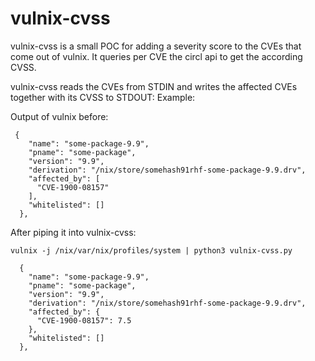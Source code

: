 # vulnix-cvss

vulnix-cvss is a small POC for adding a severity score to 
the CVEs that come out of vulnix. It queries per CVE the
circl api to get the according CVSS.

vulnix-cvss reads the CVEs from STDIN and writes
the affected CVEs together with its CVSS to STDOUT: 
Example:

Output of vulnix before:
```
 {
    "name": "some-package-9.9",
    "pname": "some-package",
    "version": "9.9",
    "derivation": "/nix/store/somehash91rhf-some-package-9.9.drv",
    "affected_by": [
      "CVE-1900-08157"
    ],
    "whitelisted": []
  },
```

After piping it into vulnix-cvss:
```
vulnix -j /nix/var/nix/profiles/system | python3 vulnix-cvss.py
```

```
  {
    "name": "some-package-9.9",
    "pname": "some-package",
    "version": "9.9",
    "derivation": "/nix/store/somehash91rhf-some-package-9.9.drv",
    "affected_by": {
      "CVE-1900-08157": 7.5
    },
    "whitelisted": []
  },

```

